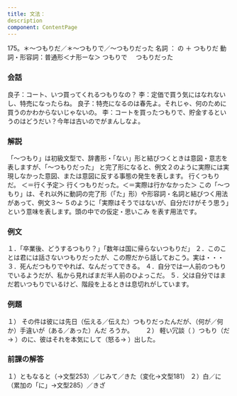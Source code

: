 ```yaml
---
title: 文法：
description
component: ContentPage
---
```



175。＊～つもりだ／＊～つもりで／～つもりだった
名詞 ： の ＋ つもりだ
動詞・形容詞：普通形＜ナ形ーな＞ つもりで
    つもりだった
### 会話
良子：コート、いつ買ってくれるつもりなの？
李：定価で買う気にはなれないし、特売になったらね。
良子：特売になるのは春先よ。それじゃ、何のために買うのかわからないじゃないの。
李：コートを買ったつもりで、貯金するというのはどうだい？今年は古いのでがまんしなよ。
### 解説
「～つもり」は初級文型で、辞書形・「ない」形と結びつくときは意図・意志を表しますが、「～つもりだった」 と完了形になると、例文２のように実際には実現しなかった意図、または意図に反する事態の発生を表します。
行くつもりだ。 ＜＝行く予定＞ 行くつもりだった。＜＝実際は行かなかった＞
この「～つもり」は、それ以外に動詞の完了形（「た」形）や形容詞・名詞と結びつく用法があって、例文３～ ５のように「実際はそうではないが、自分だけがそう思う」という意味を表します。頭の中での仮定・思いこみ を表す用法です。
### 例文
１．「卒業後、どうするつもり？」「数年は国に帰らないつもりだ」
２．このことは君には話さないつもりだったが、この際だから話しておこう。実は・・・
３．死んだつもりでやれば、なんだってできる。
４．自分では一人前のつもりでいるようだが、私から見ればまだ半人前のひよっこだ。
５．父は自分ではまだ若いつもりでいるけど、階段を上るときは息切れがしています。
### 例題
１） その件は彼には先日（伝える／伝えた）つもりだったんだが、（何が／何か）手違いが（ある／あった）んだ
ろうか。      
２） 軽い冗談（ ）つもり（だ→ ）のに、彼はそれを本気にして（怒る→ ）出した。
### 前課の解答
１）ともなると（→文型253）／じみて／きた（変化→文型181）
２）白／に（累加の「に」→文型285）／きざ
